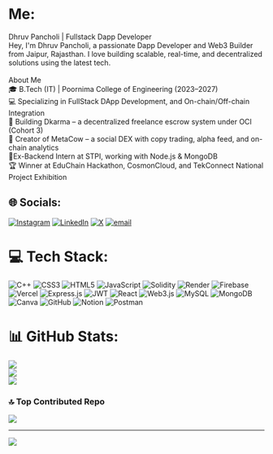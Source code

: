 # Me:
Dhruv Pancholi | Fullstack Dapp Developer<br>Hey, I'm Dhruv Pancholi, a passionate Dapp Developer and Web3 Builder from Jaipur, Rajasthan. I love building scalable, real-time, and decentralized solutions using the latest tech.<br><br> About Me<br>🎓 B.Tech (IT) | Poornima College of Engineering (2023–2027)<br>💻 Specializing in FullStack  DApp Development, and On-chain/Off-chain Integration<br>🧱 Building Dkarma – a decentralized freelance escrow system under OCI (Cohort 3)<br>🦄 Creator of MetaCow – a social DEX with copy trading, alpha feed, and on-chain analytics<br>🏢Ex-Backend Intern at STPI, working with Node.js & MongoDB<br>🏆 Winner at EduChain Hackathon, CosmonCloud, and TekConnect National Project Exhibition


## 🌐 Socials:
[![Instagram](https://img.shields.io/badge/Instagram-%23E4405F.svg?logo=Instagram&logoColor=white)](https://instagram.com/dhruv_panch0li) [![LinkedIn](https://img.shields.io/badge/LinkedIn-%230077B5.svg?logo=linkedin&logoColor=white)](https://www.linkedin.com/in/dhruv-pancholi-222704250/) [![X](https://img.shields.io/badge/X-black.svg?logo=X&logoColor=white)](https://x.com/DHRUVPANCH3701) [![email](https://img.shields.io/badge/Email-D14836?logo=gmail&logoColor=white)](mailto:dpancholi.pp123@gmail.com) 

# 💻 Tech Stack:
![C++](https://img.shields.io/badge/c++-%2300599C.svg?style=for-the-badge&logo=c%2B%2B&logoColor=white) ![CSS3](https://img.shields.io/badge/css3-%231572B6.svg?style=for-the-badge&logo=css3&logoColor=white) ![HTML5](https://img.shields.io/badge/html5-%23E34F26.svg?style=for-the-badge&logo=html5&logoColor=white) ![JavaScript](https://img.shields.io/badge/javascript-%23323330.svg?style=for-the-badge&logo=javascript&logoColor=%23F7DF1E) ![Solidity](https://img.shields.io/badge/Solidity-%23363636.svg?style=for-the-badge&logo=solidity&logoColor=white) ![Render](https://img.shields.io/badge/Render-%46E3B7.svg?style=for-the-badge&logo=render&logoColor=white) ![Firebase](https://img.shields.io/badge/firebase-%23039BE5.svg?style=for-the-badge&logo=firebase) ![Vercel](https://img.shields.io/badge/vercel-%23000000.svg?style=for-the-badge&logo=vercel&logoColor=white) ![Express.js](https://img.shields.io/badge/express.js-%23404d59.svg?style=for-the-badge&logo=express&logoColor=%2361DAFB) ![JWT](https://img.shields.io/badge/JWT-black?style=for-the-badge&logo=JSON%20web%20tokens) ![React](https://img.shields.io/badge/react-%2320232a.svg?style=for-the-badge&logo=react&logoColor=%2361DAFB) ![Web3.js](https://img.shields.io/badge/web3.js-F16822?style=for-the-badge&logo=web3.js&logoColor=white) ![MySQL](https://img.shields.io/badge/mysql-4479A1.svg?style=for-the-badge&logo=mysql&logoColor=white) ![MongoDB](https://img.shields.io/badge/MongoDB-%234ea94b.svg?style=for-the-badge&logo=mongodb&logoColor=white) ![Canva](https://img.shields.io/badge/Canva-%2300C4CC.svg?style=for-the-badge&logo=Canva&logoColor=white) ![GitHub](https://img.shields.io/badge/github-%23121011.svg?style=for-the-badge&logo=github&logoColor=white) ![Notion](https://img.shields.io/badge/Notion-%23000000.svg?style=for-the-badge&logo=notion&logoColor=white) ![Postman](https://img.shields.io/badge/Postman-FF6C37?style=for-the-badge&logo=postman&logoColor=white)
# 📊 GitHub Stats:
![](https://github-readme-stats.vercel.app/api?username=dhruv457457&theme=dark&hide_border=false&include_all_commits=true&count_private=true)<br/>
![](https://nirzak-streak-stats.vercel.app/?user=dhruv457457&theme=dark&hide_border=false)<br/>
![](https://github-readme-stats.vercel.app/api/top-langs/?username=dhruv457457&theme=dark&hide_border=false&include_all_commits=true&count_private=true&layout=compact)

### 🔝 Top Contributed Repo
![](https://github-contributor-stats.vercel.app/api?username=dhruv457457&limit=5&theme=dark&combine_all_yearly_contributions=true)

---
[![](https://visitcount.itsvg.in/api?id=dhruv457457&icon=0&color=0)](https://visitcount.itsvg.in)

<!-- Proudly created with GPRM ( https://gprm.itsvg.in ) -->
